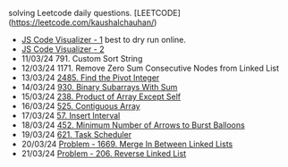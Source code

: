 solving Leetcode daily questions.
[LEETCODE] (https://leetcode.com/kaushalchauhan/)

- [JS Code Visualizer - 1](https://jsviz.klve.nl/#?code=Q) best to dry run online.
- [JS Code Visualizer - 2](https://pythontutor.com/javascript.html#mode=edit)
- 11/03/24 791. Custom Sort String
- 12/03/24 1171. Remove Zero Sum Consecutive Nodes from Linked List
- 13/03/24 [2485. Find the Pivot Integer](https://leetcode.com/problems/find-the-pivot-integer/description/)
- 14/03/24 [930. Binary Subarrays With Sum](https://leetcode.com/problems/binary-subarrays-with-sum/description)
- 15/03/24 [238. Product of Array Except Self](https://leetcode.com/problems/product-of-array-except-self/description)
- 16/03/24 [525. Contiguous Array](https://leetcode.com/problems/contiguous-array/description)
- 17/03/24 [57. Insert Interval](https://leetcode.com/problems/insert-interval/description)
- 18/03/24 [452. Minimum Number of Arrows to Burst Balloons](https://leetcode.com/problems/minimum-number-of-arrows-to-burst-balloons/description)
- 19/03/24 [621. Task Scheduler](https://leetcode.com/problems/task-scheduler/description/?envType=daily-question&envId=2024-03-19)
- 20/03/24 [Problem - 1669. Merge In Between Linked Lists](https://leetcode.com/problems/merge-in-between-linked-lists/description)
- 21/03/24 [Problem - 206. Reverse Linked List](https://leetcode.com/problems/reverse-linked-list/description)

